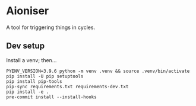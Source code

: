 # Aioniser

A tool for triggering things in cycles.



## Dev setup

Install a venv; then...

```
PYENV_VERSION=3.9.6 python -m venv .venv && source .venv/bin/activate
pip install -U pip setuptools
pip install pip-tools
pip-sync requirements.txt requirements-dev.txt
pip install -e .
pre-commit install --install-hooks
```

